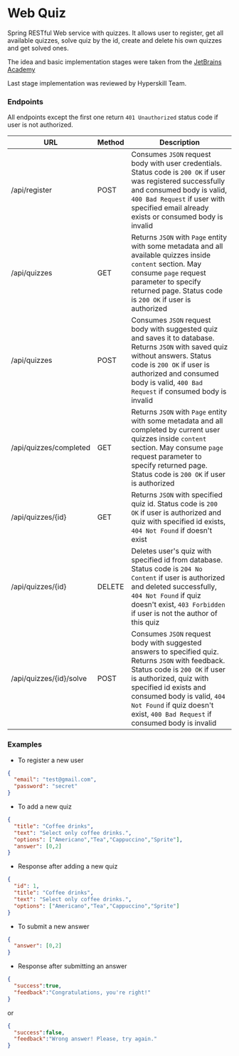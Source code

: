 # Web Quiz
Spring RESTful Web service with quizzes. It allows user to register, get all available quizzes, solve quiz by the id,
create and delete his own quizzes and get solved ones.

The idea and basic implementation
stages were taken from the [JetBrains Academy](https://hi.hyperskill.org/ "Hyperskill")

Last stage implementation was reviewed by Hyperskill Team.

### Endpoints
All endpoints except the first one return `401 Unauthorized` status code if user is not authorized. 

| URL | Method | Description |
| --- | --- | --- |
| /api/register | POST | Consumes `JSON` request body with user credentials. Status code is `200 OK` if user was registered successfully and consumed body is valid, `400 Bad Request` if user with specified email already exists or consumed body is invalid | 
| /api/quizzes | GET | Returns `JSON` with `Page` entity with some metadata and all available quizzes inside `content` section. May consume `page` request parameter to specify returned page. Status code is `200 OK` if user is authorized |
| /api/quizzes | POST | Consumes `JSON` request body with suggested quiz and saves it to database. Returns `JSON` with saved quiz without answers. Status code is `200 OK` if user is authorized and consumed body is valid, `400 Bad Request` if consumed body is invalid |
| /api/quizzes/completed | GET | Returns `JSON` with `Page` entity with some metadata and all completed by current user quizzes inside `content` section. May consume `page` request parameter to specify returned page. Status code is `200 OK` if user is authorized |
| /api/quizzes/{id} | GET | Returns `JSON` with specified quiz id. Status code is `200 OK` if user is authorized and quiz with specified id exists, `404 Not Found` if doesn't exist |
| /api/quizzes/{id} | DELETE | Deletes user's quiz with specified id from database. Status code is `204 No Content` if user is authorized and deleted successfully, `404 Not Found` if quiz doesn't exist, `403 Forbidden` if user is not the author of this quiz |
| /api/quizzes/{id}/solve | POST | Consumes `JSON` request body with suggested answers to specified quiz. Returns `JSON` with feedback. Status code is `200 OK` if user is authorized, quiz with specified id exists and consumed body is valid, `404 Not Found` if quiz doesn't exist, `400 Bad Request` if consumed body is invalid |

### Examples
- To register a new user
```json
{
  "email": "test@gmail.com",
  "password": "secret"
}
```
- To add a new quiz
```json
{
  "title": "Coffee drinks",
  "text": "Select only coffee drinks.",
  "options": ["Americano","Tea","Cappuccino","Sprite"],
  "answer": [0,2]
}
```
- Response after adding a new quiz
```json
{
  "id": 1,
  "title": "Coffee drinks",
  "text": "Select only coffee drinks.",
  "options": ["Americano","Tea","Cappuccino","Sprite"]
}
```
- To submit a new answer
```json
{
  "answer": [0,2]
}
```
- Response after submitting an answer
```json
{
  "success":true,
  "feedback":"Congratulations, you're right!"
}
```
or 
```json
{
  "success":false,
  "feedback":"Wrong answer! Please, try again."
}
```